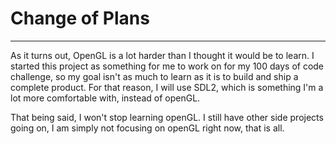 # Change of Plans

***

As it turns out, OpenGL is a lot harder than I thought it would be to learn. I started this project as something for me to work on for my 100 days of code challenge, so my goal isn't as much to learn as it is to build and ship a complete product. For that reason, I will use SDL2, which is something I'm a lot more comfortable with, instead of openGL.

That being said, I won't stop learning openGL. I still have other side projects going on, I am simply not focusing on openGL right now, that is all.
